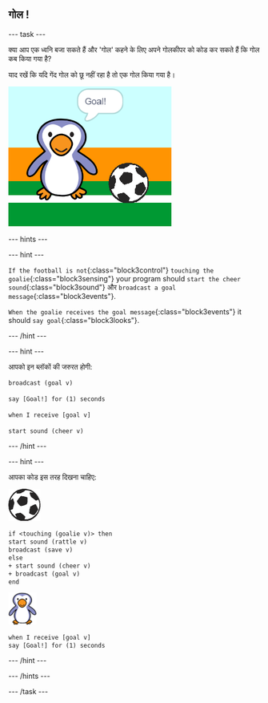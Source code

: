 ## गोल !

--- task ---

क्या आप एक ध्वनि बजा सकते हैं और 'गोल' कहने के लिए अपने गोलकीपर को कोड कर सकते हैं कि गोल कब किया गया है?

याद रखें कि यदि गेंद गोल को छू नहीं रहा है तो एक गोल किया गया है।

![स्क्रीनशॉट](images/goalie-goal-test.png)

--- hints ---

--- hint ---

`If the football is not`{:class="block3control"} `touching the goalie`{:class="block3sensing"} your program should `start the cheer sound`{:class="block3sound"} और `broadcast a goal message`{:class="block3events"}.

`When the goalie receives the goal message`{:class="block3events"} it should `say goal`{:class="block3looks"}.

--- /hint ---

--- hint ---

आपको इन ब्लॉकों की जरुरत होगी:

```blocks3
broadcast (goal v)

say [Goal!] for (1) seconds

when I receive [goal v]

start sound (cheer v)
```

--- /hint ---

--- hint ---

आपका कोड इस तरह दिखना चाहिए:

![फुटबॉल स्प्राइट](images/football-sprite.png)

```blocks3
if <touching (goalie v)> then
start sound (rattle v)
broadcast (save v)
else
+ start sound (cheer v)
+ broadcast (goal v)
end
```

![गोलकीपर स्प्राइट ](images/goalie-sprite.png)

```blocks3
when I receive [goal v]
say [Goal!] for (1) seconds
```

--- /hint ---



--- /hints ---


--- /task ---
